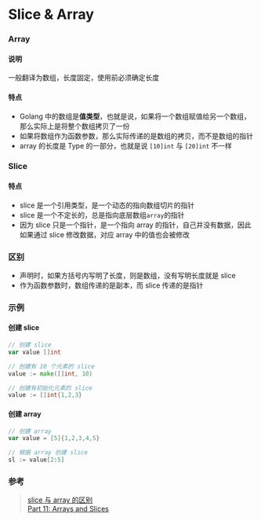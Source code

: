 # Slice & Array

### Array
#### 说明
一般翻译为数组，长度固定，使用前必须确定长度
#### 特点
- Golang 中的数组是**值类型**，也就是说，如果将一个数组赋值给另一个数组，那么实际上是将整个数组拷贝了一份
- 如果将数组作为函数参数，那么实际传递的是数组的拷贝，而不是数组的指针
- array 的长度是 Type 的一部分，也就是说 `[10]int` 与 `[20]int` 不一样

### Slice
#### 特点
- slice 是一个引用类型，是一个动态的指向数组切片的指针
- slice 是一个不定长的，总是指向底层数组`array`的指针
- 因为 slice 只是一个指针，是一个指向 array 的指针，自己并没有数据，因此如果通过 slice 修改数据，对应 array 中的值也会被修改

### 区别
- 声明时，如果方括号内写明了长度，则是数组，没有写明长度就是 slice
- 作为函数参数时，数组传递的是副本，而 slice 传递的是指针

### 示例
#### 创建 slice
``` Go
// 创建 slice
var value []int

// 创建有 10 个元素的 slice
value := make([]int, 10)

// 创建有初始化元素的 slice
value := []int{1,2,3}

```

#### 创建 array
``` Go
// 创建 array
var value = [5]{1,2,3,4,5}

// 根据 array 创建 slice
sl := value[2:5]
```

### 参考
> [slice 与 array 的区别](https://segmentfault.com/a/1190000013148775)  
> [Part 11: Arrays and Slices](https://golangbot.com/arrays-and-slices/)